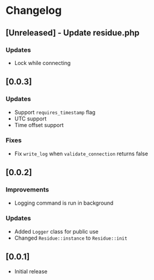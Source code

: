 # Changelog

## [Unreleased] - Update residue.php
### Updates
- Lock while connecting

## [0.0.3]
### Updates
- Support `requires_timestamp` flag
- UTC support
- Time offset support

### Fixes
- Fix `write_log` when `validate_connection` returns false

## [0.0.2]
### Improvements
 - Logging command is run in background

### Updates
 - Added `Logger` class for public use
 - Changed `Residue::instance` to `Residue::init`

## [0.0.1]
 - Initial release

